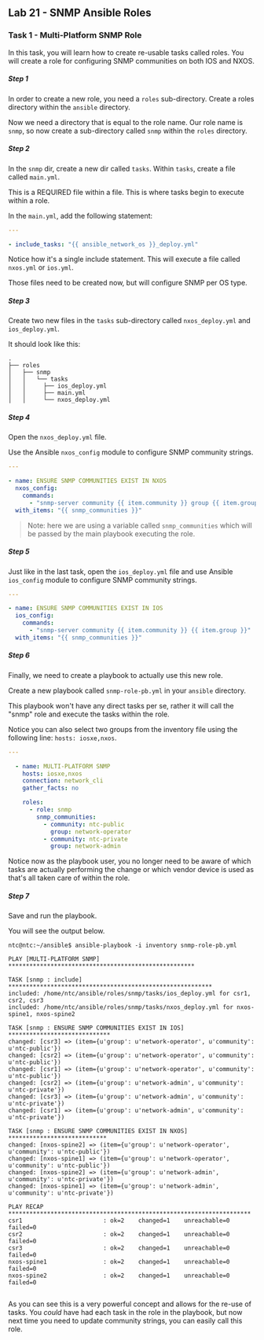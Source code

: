 ## Lab 21 - SNMP Ansible Roles

### Task 1 - Multi-Platform SNMP Role

In this task, you will learn how to create re-usable tasks called roles.  You will create a role for configuring SNMP communities on both IOS and NXOS.

##### Step 1

In order to create a new role, you need a `roles` sub-directory.  Create a roles directory within the `ansible` directory.

Now we need a directory that is equal to the role name.  Our role name is `snmp`, so now create a sub-directory called `snmp` within the `roles` directory.

##### Step 2

In the `snmp` dir, create a new dir called `tasks`.  Within `tasks`, create a file called `main.yml`. 

This is a REQUIRED file within a file.  This is where tasks begin to execute within a role.  

In the `main.yml`, add the following statement:

```yaml
---

- include_tasks: "{{ ansible_network_os }}_deploy.yml"
```

Notice how it's a single include statement.  This will execute a file called `nxos.yml` or `ios.yml`.

Those files need to be created now, but will configure SNMP per OS type.

##### Step 3

Create two new files in the `tasks` sub-directory called `nxos_deploy.yml` and  `ios_deploy.yml`.

It should look like this:

```
.
├── roles
│   ├── snmp
│   │   └── tasks
│   │     ├── ios_deploy.yml
│   │     ├── main.yml
│   │     └── nxos_deploy.yml
```

##### Step 4

Open the `nxos_deploy.yml` file. 

Use the Ansible `nxos_config` module to configure SNMP community strings.

```yaml
---

- name: ENSURE SNMP COMMUNITIES EXIST IN NXOS
  nxos_config:
    commands:
      - "snmp-server community {{ item.community }} group {{ item.group }}"
  with_items: "{{ snmp_communities }}"

```

> Note: here we are using a variable called `snmp_communities` which will be passed by the main playbook executing the role.

##### Step 5

Just like in the last task, open the `ios_deploy.yml` file and use Ansible `ios_config` module to configure SNMP community strings.

```yaml
---

- name: ENSURE SNMP COMMUNITIES EXIST IN IOS
  ios_config:
    commands:
      - "snmp-server community {{ item.community }} {{ item.group }}"
  with_items: "{{ snmp_communities }}"
```

##### Step 6

Finally, we need to create a playbook to actually use this new role.

Create a new playbook called `snmp-role-pb.yml` in your `ansible` directory.

This playbook won't have any direct tasks per se, rather it will call the "snmp" role and execute the tasks within the role.

Notice you can also select two groups from the inventory file using the following line: `hosts: iosxe,nxos`.

```yaml
---

  - name: MULTI-PLATFORM SNMP
    hosts: iosxe,nxos
    connection: network_cli
    gather_facts: no

    roles:
      - role: snmp
        snmp_communities:
          - community: ntc-public
            group: network-operator
          - community: ntc-private
            group: network-admin
```

Notice now as the playbook user, you no longer need to be aware of which tasks are actually performing the change or which vendor device is used as that's all taken care of within the role.


##### Step 7

Save and run the playbook. 

You will see the output below.


```
ntc@ntc:~/ansible$ ansible-playbook -i inventory snmp-role-pb.yml
```

```
PLAY [MULTI-PLATFORM SNMP] *****************************************************

TASK [snmp : include] **********************************************************
included: /home/ntc/ansible/roles/snmp/tasks/ios_deploy.yml for csr1, csr2, csr3
included: /home/ntc/ansible/roles/snmp/tasks/nxos_deploy.yml for nxos-spine1, nxos-spine2

TASK [snmp : ENSURE SNMP COMMUNITIES EXIST IN IOS] *****************************
changed: [csr3] => (item={u'group': u'network-operator', u'community': u'ntc-public'})
changed: [csr2] => (item={u'group': u'network-operator', u'community': u'ntc-public'})
changed: [csr1] => (item={u'group': u'network-operator', u'community': u'ntc-public'})
changed: [csr2] => (item={u'group': u'network-admin', u'community': u'ntc-private'})
changed: [csr3] => (item={u'group': u'network-admin', u'community': u'ntc-private'})
changed: [csr1] => (item={u'group': u'network-admin', u'community': u'ntc-private'})

TASK [snmp : ENSURE SNMP COMMUNITIES EXIST IN NXOS] ****************************
changed: [nxos-spine2] => (item={u'group': u'network-operator', u'community': u'ntc-public'})
changed: [nxos-spine1] => (item={u'group': u'network-operator', u'community': u'ntc-public'})
changed: [nxos-spine2] => (item={u'group': u'network-admin', u'community': u'ntc-private'})
changed: [nxos-spine1] => (item={u'group': u'network-admin', u'community': u'ntc-private'})

PLAY RECAP *********************************************************************
csr1                       : ok=2    changed=1    unreachable=0    failed=0
csr2                       : ok=2    changed=1    unreachable=0    failed=0
csr3                       : ok=2    changed=1    unreachable=0    failed=0
nxos-spine1                : ok=2    changed=1    unreachable=0    failed=0
nxos-spine2                : ok=2    changed=1    unreachable=0    failed=0
 
```


As you can see this is a very powerful concept and allows for the re-use of tasks. You _could_ have had each task in the role in the playbook, but now next time you need to update community strings, you can easily call this role.
